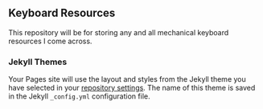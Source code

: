 ## Keyboard Resources

This repository will be for storing any and all mechanical keyboard resources I come across.

### Jekyll Themes

Your Pages site will use the layout and styles from the Jekyll theme you have selected in your [repository settings](https://github.com/ShaionMoghimi/KeyboardResources/settings). The name of this theme is saved in the Jekyll `_config.yml` configuration file.

